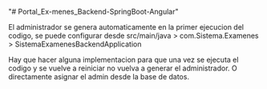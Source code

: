 "# Portal_Ex-menes_Backend-SpringBoot-Angular" 

El administrador se genera automaticamente en la primer ejecucion del codigo, se puede configurar desde
src/main/java > com.Sistema.Examenes > SistemaExamenesBackendApplication

Hay que hacer alguna implementacion para que una vez se ejecuta el codigo y se vuelve a reiniciar no vuelva a generar el administrador. O directamente asignar el admin desde la base de datos.
